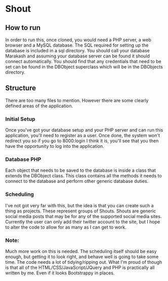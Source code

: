 # Shout

## How to run
In order to run this, once cloned, you would need a PHP server, a web browser and a MySQL database. The SQL required for setting up the database
is included in a sql directory. You should call your database Marakash and assuming your database server can be found it should connect automatically.
You should find that any credentials that need to be set can be found in the DBObject superclass which will be in the DBObjects directory.

## Structure
There are too many files to mention. However there are some clearly defined areas of the application.

### Initial Setup
Once you've got your database setup and your PHP server and can run this application, you'll need to register as a user. Once done,
the system won't redirect you so if you go to 8000:login I think it is, you'll see that you then have the opportunity to log into
the application.

### Database PHP
Each object that needs to be saved to the database is inside a class that extends the DBObject class. This class contains all the methods it
needs to connect to the database and perform other generic database duties.

### Scheduling
I've not got very far with this, but the idea is that you can create such a thing as projects. These represent groups of Shouts. Shouts are
generic social media posts that may be for any of the supported social media sites. Currently the user can only add their twitter account
to the site, but I hope to alter the code to allow for as many as I can get to work.

### Note: 

Much more work on this is needed. The scheduling itself should be easy enough, but getting it to look right, and behave well is going
to take some time. The code needs a lot of tidying/ripping out. What I'm proud of though is that all of the HTML/CSS/JavaScript/JQuery and PHP
is practically all written by me. Even if it looks Bootstrappy in places.
